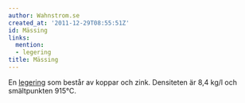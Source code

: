 ```yaml
---
author: Wahnstrom.se
created_at: '2011-12-29T08:55:51Z'
id: Mässing
links:
  mention:
  - legering
title: Mässing
---
```


En [legering] som består av koppar och zink. Densiteten är 8,4 kg/l och smältpunkten 915°C.

  [legering]: legering
